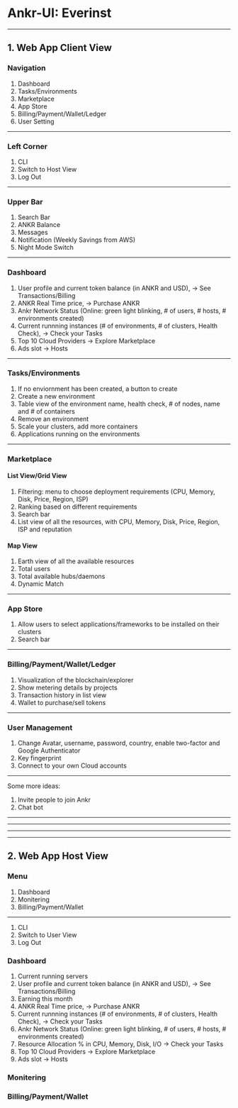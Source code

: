 # Ankr-UI: Everinst
-----------------------------

## 1. Web App Client View

### Navigation
1. Dashboard
1. Tasks/Environments
1. Marketplace
1. App Store
1. Billing/Payment/Wallet/Ledger
1. User Setting
-----------
### Left Corner
1. CLI
1. Switch to Host View
1. Log Out
-----------
### Upper Bar
1. Search Bar
1. ANKR Balance
1. Messages
1. Notification (Weekly Savings from AWS)
1. Night Mode Switch
-----------
### Dashboard
1. User profile and current token balance (in ANKR and USD), -> See Transactions/Billing
1. ANKR Real Time price, -> Purchase ANKR
1. Ankr Network Status (Online: green light blinking, # of users, # hosts, # environments created)
1. Current runnning instances (# of environments, # of clusters, Health Check), -> Check your Tasks
1. Top 10 Cloud Providers -> Explore Marketplace
1. Ads slot -> Hosts
-----------
### Tasks/Environments
1. If no enviornment has been created, a button to create
1. Create a new environment
1. Table view of the environment name, health check, # of nodes, name and # of containers
1. Remove an environment
1. Scale your clusters, add more containers
1. Applications running on the environments
-----------
### Marketplace
#### List View/Grid View
1. Filtering: menu to choose deployment requirements (CPU, Memory, Disk, Price, Region, ISP)
1. Ranking based on different requirements
1. Search bar
1. List view of all the resources, with CPU, Memory, Disk, Price, Region, ISP and reputation

#### Map View
1. Earth view of all the available resources
1. Total users
1. Total available hubs/daemons
1. Dynamic Match 
-----------
### App Store
1. Allow users to select applications/frameworks to be installed on their clusters
1. Search bar
-----------
### Billing/Payment/Wallet/Ledger
1. Visualization of the blockchain/explorer
1. Show metering details by projects
1. Transaction history in list view
1. Wallet to purchase/sell tokens
-----------
### User Management
1. Change Avatar, username, password, country, enable two-factor and Google Authenticator 
1. Key fingerprint
1. Connect to your own Cloud accounts
----------
Some more ideas: 
1. Invite people to join Ankr
1. Chat bot
----------
----------
----------
----------
## 2. Web App Host View

### Menu
1. Dashboard
1. Monitering
1. Billing/Payment/Wallet
----------
1. CLI
1. Switch to User View
1. Log Out

### Dashboard
1. Current running servers
1. User profile and current token balance (in ANKR and USD), -> See Transactions/Billing
1. Earning this month
1. ANKR Real Time price, -> Purchase ANKR
1. Current runnning instances (# of environments, # of clusters, Health Check), -> Check your Tasks
1. Ankr Network Status (Online: green light blinking, # of users, # hosts, # environments created)
1. Resource Allocation % in CPU, Memory, Disk, I/O -> Check your Tasks
1. Top 10 Cloud Providers -> Explore Marketplace
1. Ads slot -> Hosts

### Monitering 

### Billing/Payment/Wallet
